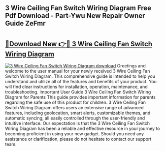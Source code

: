 ## 3 Wire Ceiling Fan Switch Wiring Diagram Free Pdf Download - Part-Ywu New Repair Owner Guide ZeFmr

# <h2><a href="http://dfm6jz.blite.top/?on=3+Wire+Ceiling+Fan+Switch+Wiring+Diagram">🔗Download New 👉🔴 3 Wire Ceiling Fan Switch Wiring Diagram</a></h2>

[![3 Wire Ceiling Fan Switch Wiring Diagram download](https://i.imgur.com/lujVjoI.png)](http://dfm6jz.blite.top/?on=3+Wire+Ceiling+Fan+Switch+Wiring+Diagram)
Greetings and welcome to the user manual for your newly received 3 Wire Ceiling Fan Switch Wiring Diagram. This comprehensive guide is intended to help you understand and utilize all of the features and benefits of your product. You will find clear instructions for installation, operation, maintenance, and troubleshooting. Important User Guide 3 Wire Ceiling Fan Switch Wiring Diagram for Parents This guide provides important information for parents regarding the safe use of this product for children. 3 Wire Ceiling Fan Switch Wiring Diagram offers users an extensive range of advanced features, including geolocation, smart alerts, customizable themes, and automatic syncing, all easily controlled through the user-friendly and intuitive interface. Our expectation is that the 3 Wire Ceiling Fan Switch Wiring Diagram has been a reliable and effective resource in your journey to becoming proficient in using your new gadget. Should you need any assistance or clarification, please do not hesitate to contact our support team.
